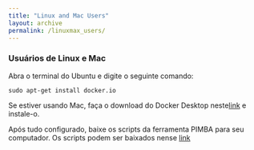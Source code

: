 ```yaml
---
title: "Linux and Mac Users"
layout: archive
permalink: /linuxmax_users/
---  
```


### Usuários de Linux e Mac

Abra o terminal do Ubuntu e digite o seguinte comando:

```console
sudo apt-get install docker.io
```

Se estiver usando Mac, faça o download do Docker Desktop neste[link](https://desktop.docker.com/mac/main/arm64/Docker.dmg) e instale-o.

Após tudo configurado, baixe os scripts da ferramenta PIMBA para seu computador. Os scripts podem ser baixados nense [link](https://github.com/reinator/pimba/tree/main)

